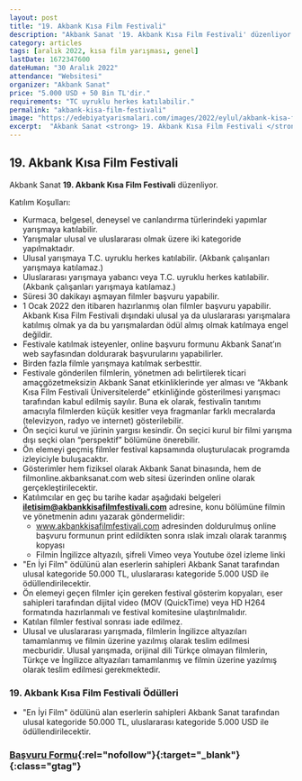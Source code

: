 ```yaml
---
layout: post
title: "19. Akbank Kısa Film Festivali"
description: "Akbank Sanat '19. Akbank Kısa Film Festivali' düzenliyor."
category: articles
tags: [aralık 2022, kısa film yarışması, genel]
lastDate: 1672347600
dateHuman: "30 Aralık 2022"
attendance: "Websitesi"
organizer: "Akbank Sanat"
price: "5.000 USD + 50 Bin TL'dir."
requirements: "TC uyruklu herkes katılabilir."
permalink: "akbank-kisa-film-festivali"
image: "https://edebiyatyarismalari.com/images/2022/eylul/akbank-kisa-film-festivali.jpg"
excerpt:  "Akbank Sanat <strong> 19. Akbank Kısa Film Festivali </strong> düzenliyor."
---
```


## 19. Akbank Kısa Film Festivali
Akbank Sanat **19. Akbank Kısa Film Festivali** düzenliyor.

Katılım Koşulları:
- Kurmaca, belgesel, deneysel ve canlandırma türlerindeki yapımlar yarışmaya katılabilir.
- Yarışmalar ulusal ve uluslararası olmak üzere iki kategoride yapılmaktadır.
- Ulusal yarışmaya T.C. uyruklu herkes katılabilir. (Akbank çalışanları yarışmaya katılamaz.)
- Uluslararası yarışmaya yabancı veya T.C. uyruklu herkes katılabilir. (Akbank çalışanları yarışmaya katılamaz.)
- Süresi 30 dakikayı aşmayan filmler başvuru yapabilir.
- 1 Ocak 2022 den itibaren hazırlanmış olan filmler başvuru yapabilir. Akbank Kısa Film Festivali dışındaki ulusal ya da uluslararası yarışmalara katılmış olmak ya da bu yarışmalardan ödül almış olmak katılmaya engel değildir.
- Festivale katılmak isteyenler, online başvuru formunu Akbank Sanat’ın web sayfasından doldurarak başvurularını yapabilirler.
- Birden fazla filmle yarışmaya katılmak serbesttir.
- Festivale gönderilen filmlerin, yönetmen adı belirtilerek ticari amaç̧gözetmeksizin Akbank Sanat etkinliklerinde yer alması ve “Akbank Kısa Film Festivali Üniversitelerde” etkinliğinde gösterilmesi yarışmacı tarafından kabul edilmiş sayılır. Buna ek olarak, festivalin tanıtımı amacıyla filmlerden küçük kesitler veya fragmanlar farklı mecralarda (televizyon, radyo ve internet) gösterilebilir.
- Ön seçici kurul ve jürinin yargısı kesindir. Ön seçici kurul bir filmi yarışma dışı seçki olan “perspektif” bölümüne önerebilir.
- Ön elemeyi geçmiş filmler festival kapsamında oluşturulacak programda izleyiciyle buluşacaktır.
- Gösterimler hem fiziksel olarak Akbank Sanat binasında, hem de filmonline.akbanksanat.com web sitesi üzerinden online olarak gerçekleştirilecektir.
- Katılımcılar en geç bu tarihe kadar aşağıdaki belgeleri **iletisim@akbankkisafilmfestivali.com** adresine, konu bölümüne filmin ve yönetmenin adını yazarak göndermelidir:
    - www.akbankkisafilmfestivali.com adresinden doldurulmuş online başvuru formunun print edildikten sonra ıslak imzalı olarak taranmış kopyası
    - Filmin İngilizce altyazılı, şifreli Vimeo veya Youtube özel izleme linki
- "En İyi Film" ödülünü alan eserlerin sahipleri Akbank Sanat tarafından ulusal kategoride 50.000 TL, uluslararası kategoride 5.000 USD ile ödüllendirilecektir.
- Ön elemeyi geçen filmler için gereken festival gösterim kopyaları, eser sahipleri tarafından dijital video (MOV (QuickTime) veya HD H264 formatında hazırlanmalı ve festival komitesine ulaştırılmalıdır.
- Katılan filmler festival sonrası iade edilmez.
- Ulusal ve uluslararası yarışmada, filmlerin İngilizce altyazıları tamamlanmış ve filmin üzerine yazılmış olarak teslim edilmesi mecburidir. Ulusal yarışmada, orijinal dili Türkçe olmayan filmlerin, Türkçe ve İngilizce altyazıları tamamlanmış ve filmin üzerine yazılmış olarak teslim edilmesi gerekmektedir.


### 19. Akbank Kısa Film Festivali Ödülleri
- "En İyi Film" ödülünü alan eserlerin sahipleri Akbank Sanat tarafından ulusal kategoride 50.000 TL, uluslararası kategoride 5.000 USD ile ödüllendirilecektir.


### [Başvuru Formu](https://www.akbanksanat.com/kisa-film-festivali/19akbank-kisa-film-festivali/basvuru-formu/?ref=edebiyatyarismalari.com){:rel="nofollow"}{:target="_blank"}{:class="gtag"}